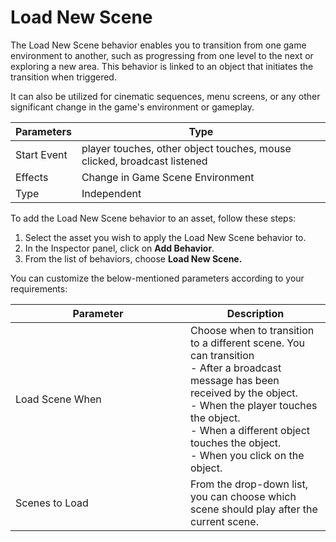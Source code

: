 # Load New Scene

The Load New Scene behavior enables you to transition from one game environment to another, such as progressing from one level to the next or exploring a new area. This behavior is linked to an object that initiates the transition when triggered.

It can also be utilized for cinematic sequences, menu screens, or any other significant change in the game's environment or gameplay.

| Parameters  | Type                                                                    |
| ----------- | ----------------------------------------------------------------------- |
| Start Event | player touches, other object touches, mouse clicked, broadcast listened |
| Effects     | Change in Game Scene Environment                                        |
| Type        | Independent                                                             |

To add the Load New Scene behavior to an asset, follow these steps:

1. Select the asset you wish to apply the Load New Scene behavior to.
2. In the Inspector panel, click on **Add Behavior**.
3. From the list of behaviors, choose **Load New Scene.**

You can customize the below-mentioned parameters according to your requirements:

<table><thead><tr><th width="264">Parameter</th><th>Description</th></tr></thead><tbody><tr><td>Load Scene When</td><td>Choose when to transition to a different scene. You can transition <br>- After a broadcast message has been received by the object.<br>- When the player touches the object.<br>- When a different object touches the object.<br>- When you click on the object.</td></tr><tr><td>Scenes to Load</td><td>From the drop-down list, you can choose which scene should play after the current scene.</td></tr></tbody></table>
